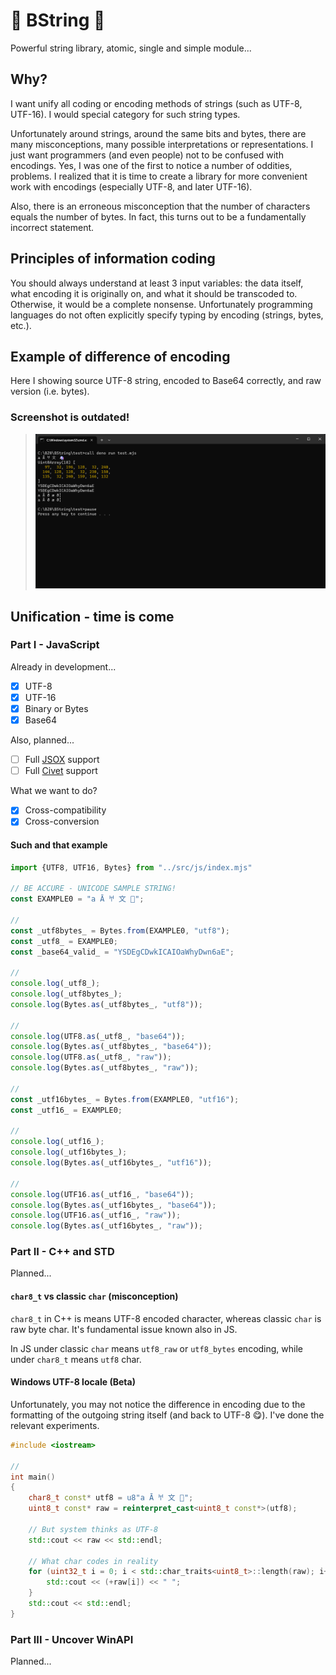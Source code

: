 # 🔮 BString 🔮

Powerful string library, atomic, single and simple module...

## Why?

I want unify all coding or encoding methods of strings (such as UTF-8, UTF-16). I would special category for such string types.

Unfortunately around strings, around the same bits and bytes, there are many misconceptions, many possible interpretations or representations. I just want programmers (and even people) not to be confused with encodings. Yes, I was one of the first to notice a number of oddities, problems. I realized that it is time to create a library for more convenient work with encodings (especially UTF-8, and later UTF-16).

Also, there is an erroneous misconception that the number of characters equals the number of bytes. In fact, this turns out to be a fundamentally incorrect statement.

## Principles of information coding

You should always understand at least 3 input variables: the data itself, what encoding it is originally on, and what it should be transcoded to. Otherwise, it would be a complete nonsense. Unfortunately programming languages do not often explicitly specify typing by encoding (strings, bytes, etc.).

## Example of difference of encoding

Here I showing source UTF-8 string, encoded to Base64 correctly, and raw version (i.e. bytes).

### Screenshot is outdated!

> ![Typical](./img/typical.png)

## Unification - time is come

### Part I - JavaScript

Already in development...

- [x] UTF-8
- [x] UTF-16
- [x] Binary or Bytes
- [x] Base64

Also, planned...

- [ ] Full [JSOX](https://github.com/d3x0r/JSOX.git) support
- [ ] Full [Civet](https://github.com/DanielXMoore/Civet) support

What we want to do?

- [x] Cross-compatibility
- [x] Cross-conversion

#### Such and that example

```js
import {UTF8, UTF16, Bytes} from "../src/js/index.mjs"

// BE ACCURE - UNICODE SAMPLE STRING!
const EXAMPLE0 = "a Ā 𐀀 文 🦄";

//
const _utf8bytes_ = Bytes.from(EXAMPLE0, "utf8");
const _utf8_ = EXAMPLE0;
const _base64_valid_ = "YSDEgCDwkICAIOaWhyDwn6aE";

//
console.log(_utf8_);
console.log(_utf8bytes_);
console.log(Bytes.as(_utf8bytes_, "utf8"));

//
console.log(UTF8.as(_utf8_, "base64"));
console.log(Bytes.as(_utf8bytes_, "base64"));
console.log(UTF8.as(_utf8_, "raw"));
console.log(Bytes.as(_utf8bytes_, "raw"));

//
const _utf16bytes_ = Bytes.from(EXAMPLE0, "utf16");
const _utf16_ = EXAMPLE0;

//
console.log(_utf16_);
console.log(_utf16bytes_);
console.log(Bytes.as(_utf16bytes_, "utf16"));

//
console.log(UTF16.as(_utf16_, "base64"));
console.log(Bytes.as(_utf16bytes_, "base64"));
console.log(UTF16.as(_utf16_, "raw"));
console.log(Bytes.as(_utf16bytes_, "raw"));
```

### Part II - C++ and STD

Planned...

#### `char8_t` vs classic `char` (misconception)

`char8_t` in C++ is means UTF-8 encoded character, whereas classic `char` is raw byte char. It's fundamental issue known also in JS.

In JS under classic `char` means `utf8_raw` or `utf8_bytes` encoding, while under `char8_t` means `utf8` char.

#### Windows UTF-8 locale (Beta)

Unfortunately, you may not notice the difference in encoding due to the formatting of the outgoing string itself (and back to UTF-8 😋). I've done the relevant experiments.

```cpp
#include <iostream>

//
int main()
{
    char8_t const* utf8 = u8"a Ā 𐀀 文 🦄";
    uint8_t const* raw = reinterpret_cast<uint8_t const*>(utf8);
    
    // But system thinks as UTF-8
    std::cout << raw << std::endl;

    // What char codes in reality
    for (uint32_t i = 0; i < std::char_traits<uint8_t>::length(raw); i++) {
        std::cout << (+raw[i]) << " ";
    }
    std::cout << std::endl;
}
```

### Part III - Uncover WinAPI

Planned...
